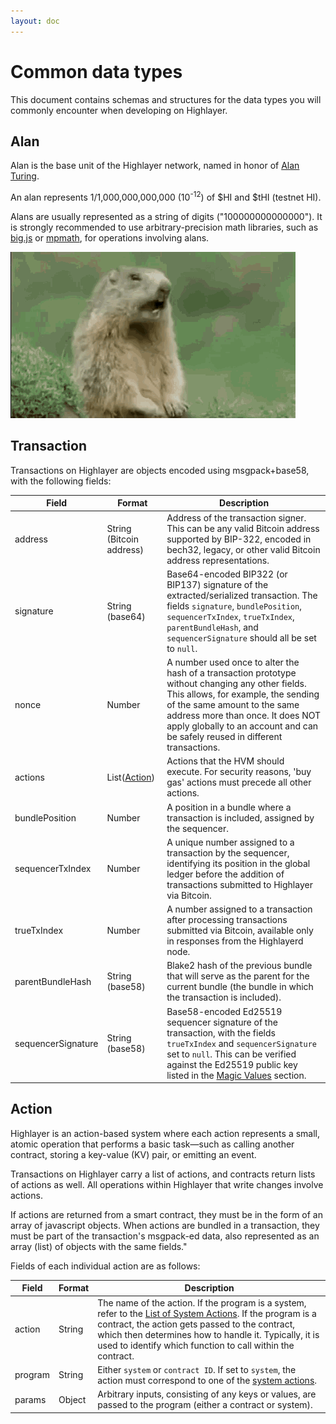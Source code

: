 ```yaml
---
layout: doc
---
```

# Common data types
This document contains schemas and structures for the data types you will commonly encounter when developing on Highlayer.

## Alan

Alan is the base unit of the Highlayer network, named in honor of [Alan Turing](https://en.wikipedia.org/wiki/Alan_Turing).

An alan represents 1/1,000,000,000,000 (10<sup>-12</sup>) of $HI and $tHI (testnet HI).

Alans are usually represented as a string of digits ("100000000000000"). It is strongly recommended to use arbitrary-precision math libraries, such as [big.js](https://github.com/MikeMcl/big.js) or [mpmath](https://mpmath.org/), for operations involving alans.

![Alan Alan Steve!](/alan.gif)

## Transaction

Transactions on Highlayer are objects encoded using msgpack+base58, with the following fields:

| **Field**          | **Format**               | **Description**                                                                                                                                                                                                                                                |
|--------------------|--------------------------|----------------------------------------------------------------------------------------------------------------------------------------------------------------------------------------------------------------------------------------------------------------|
| address            | String (Bitcoin address) | Address of the transaction signer. This can be any valid Bitcoin address supported by BIP-322, encoded in bech32, legacy, or other valid Bitcoin address representations.                                                                                            |
| signature          | String (base64)          | Base64-encoded BIP322 (or BIP137) signature of the extracted/serialized transaction. The fields `signature`, `bundlePosition`, `sequencerTxIndex`, `trueTxIndex`, `parentBundleHash`, and `sequencerSignature` should all be set to `null`.                                       |
| nonce              | Number                   | A number used once to alter the hash of a transaction prototype without changing any other fields. This allows, for example, the sending of the same amount to the same address more than once. It does NOT apply globally to an account and can be safely reused in different transactions. |
| actions            | List([Action](#action))  | Actions that the HVM should execute. For security reasons, 'buy gas' actions must precede all other actions.                                                                                                                                   |
| bundlePosition     | Number                   | A position in a bundle where a transaction is included, assigned by the sequencer.                                                                                                                                                                                       |
| sequencerTxIndex   | Number                   | A unique number assigned to a transaction by the sequencer, identifying its position in the global ledger before the addition of transactions submitted to Highlayer via Bitcoin.                                                                                                    |
| trueTxIndex        | Number                   | A number assigned to a transaction after processing transactions submitted via Bitcoin, available only in responses from the Highlayerd node.                                                                                                                                     |
| parentBundleHash   | String (base58)          | Blake2 hash of the previous bundle that will serve as the parent for the current bundle (the bundle in which the transaction is included).                                                                                                                                                |
| sequencerSignature | String (base58)          | Base58-encoded Ed25519 sequencer signature of the transaction, with the fields `trueTxIndex` and `sequencerSignature` set to `null`. This can be verified against the Ed25519 public key listed in the [Magic Values](/magic-values) section.                                                         |   

## Action

Highlayer is an action-based system where each action represents a small, atomic operation that performs a basic task—such as calling another contract, storing a key-value (KV) pair, or emitting an event. 

Transactions on Highlayer carry a list of actions, and contracts return lists of actions as well. All operations within Highlayer that write changes involve actions.

If actions are returned from a smart contract, they must be in the form of an array of javascript objects. When actions are bundled in a transaction, they must be part of the transaction's msgpack-ed data, also represented as an array (list) of objects with the same fields."

Fields of each individual action are as follows:

| **Field** | **Format**       | **Description**                                                                                                                                                                                                                                                      |
|-----------|------------------|----------------------------------------------------------------------------------------------------------------------------------------------------------------------------------------------------------------------------------------------------------------------|
| action    | String           | The name of the action. If the program is a system, refer to the [List of System Actions](/system-actions). If the program is a contract, the action gets passed to the contract, which then determines how to handle it. Typically, it is used to identify which function to call within the contract. |
| program   | String           | Either `system` or `contract ID`. If set to `system`, the action must correspond to one of the [system actions](/system-actions).                                                                                                                                                     |
| params    | Object           | Arbitrary inputs, consisting of any keys or values, are passed to the program (either a contract or system).                                                                                                                                                          |
